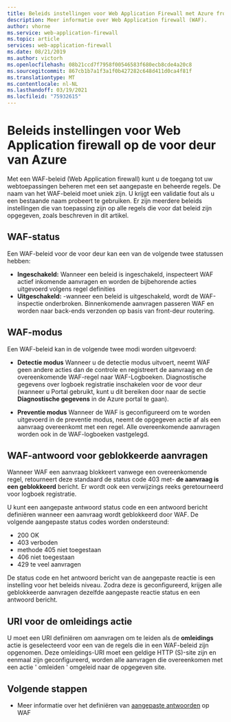 ```yaml
---
title: Beleids instellingen voor Web Application Firewall met Azure front-deur
description: Meer informatie over Web Application firewall (WAF).
author: vhorne
ms.service: web-application-firewall
ms.topic: article
services: web-application-firewall
ms.date: 08/21/2019
ms.author: victorh
ms.openlocfilehash: 08b21ccd7f7958f00546583f680ecb8cde4a20c8
ms.sourcegitcommit: 867cb1b7a1f3a1f0b427282c648d411d0ca4f81f
ms.translationtype: MT
ms.contentlocale: nl-NL
ms.lasthandoff: 03/19/2021
ms.locfileid: "75932615"
---
```

# <a name="policy-settings-for-web-application-firewall-on-azure-front-door"></a>Beleids instellingen voor Web Application firewall op de voor deur van Azure

Met een WAF-beleid (Web Application firewall) kunt u de toegang tot uw webtoepassingen beheren met een set aangepaste en beheerde regels. De naam van het WAF-beleid moet uniek zijn. U krijgt een validatie fout als u een bestaande naam probeert te gebruiken. Er zijn meerdere beleids instellingen die van toepassing zijn op alle regels die voor dat beleid zijn opgegeven, zoals beschreven in dit artikel.

## <a name="waf-state"></a>WAF-status

Een WAF-beleid voor de voor deur kan een van de volgende twee statussen hebben:
- **Ingeschakeld:** Wanneer een beleid is ingeschakeld, inspecteert WAF actief inkomende aanvragen en worden de bijbehorende acties uitgevoerd volgens regel definities
- **Uitgeschakeld:** -wanneer een beleid is uitgeschakeld, wordt de WAF-inspectie onderbroken. Binnenkomende aanvragen passeren WAF en worden naar back-ends verzonden op basis van front-deur routering.

## <a name="waf-mode"></a>WAF-modus

Een WAF-beleid kan in de volgende twee modi worden uitgevoerd:

- **Detectie modus** Wanneer u de detectie modus uitvoert, neemt WAF geen andere acties dan de controle en registreert de aanvraag en de overeenkomende WAF-regel naar WAF-Logboeken. Diagnostische gegevens over logboek registratie inschakelen voor de voor deur (wanneer u Portal gebruikt, kunt u dit bereiken door naar de sectie **Diagnostische gegevens** in de Azure portal te gaan).

- **Preventie modus** Wanneer de WAF is geconfigureerd om te worden uitgevoerd in de preventie modus, neemt de opgegeven actie af als een aanvraag overeenkomt met een regel. Alle overeenkomende aanvragen worden ook in de WAF-logboeken vastgelegd.

## <a name="waf-response-for-blocked-requests"></a>WAF-antwoord voor geblokkeerde aanvragen

Wanneer WAF een aanvraag blokkeert vanwege een overeenkomende regel, retourneert deze standaard de status code 403 met- **de aanvraag is een geblokkeerd** bericht. Er wordt ook een verwijzings reeks geretourneerd voor logboek registratie.

U kunt een aangepaste antwoord status code en een antwoord bericht definiëren wanneer een aanvraag wordt geblokkeerd door WAF. De volgende aangepaste status codes worden ondersteund:

- 200 OK
- 403 verboden
- methode 405 niet toegestaan
- 406 niet toegestaan
- 429 te veel aanvragen

De status code en het antwoord bericht van de aangepaste reactie is een instelling voor het beleids niveau. Zodra deze is geconfigureerd, krijgen alle geblokkeerde aanvragen dezelfde aangepaste reactie status en een antwoord bericht.

## <a name="uri-for-redirect-action"></a>URI voor de omleidings actie

U moet een URI definiëren om aanvragen om te leiden als de **omleidings** actie is geselecteerd voor een van de regels die in een WAF-beleid zijn opgenomen. Deze omleidings-URI moet een geldige HTTP (S)-site zijn en eenmaal zijn geconfigureerd, worden alle aanvragen die overeenkomen met een actie ' omleiden ' omgeleid naar de opgegeven site.


## <a name="next-steps"></a>Volgende stappen
- Meer informatie over het definiëren van [aangepaste antwoorden](waf-front-door-configure-custom-response-code.md) op WAF
